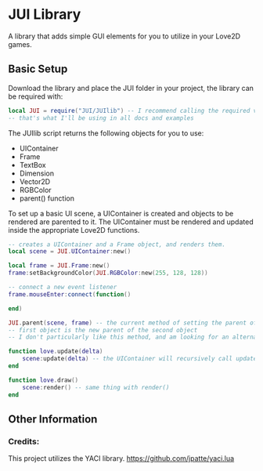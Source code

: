 # JUI Library
A library that adds simple GUI elements for you to utilize in your Love2D games.

## Basic Setup

Download the library and place the JUI folder in your project, the library can be required with:

```lua
local JUI = require("JUI/JUIlib") -- I recommend calling the required variable "JUI"
-- that's what I'll be using in all docs and examples

```
The JUIlib script returns the following objects for you to use:

- UIContainer
- Frame
- TextBox
- Dimension
- Vector2D
- RGBColor
- parent() function

To set up a basic UI scene, a UIContainer is created and objects to be rendered are parented to it. The UIContainer must be rendered and updated inside the appropriate Love2D functions.

```lua
-- creates a UIContainer and a Frame object, and renders them.
local scene = JUI.UIContainer:new()

local frame = JUI.Frame:new()
frame:setBackgroundColor(JUI.RGBColor:new(255, 128, 128))

-- connect a new event listener
frame.mouseEnter:connect(function()

end)

JUI.parent(scene, frame) -- the current method of setting the parent of an object
-- first object is the new parent of the second object
-- I don't particularly like this method, and am looking for an alternative

function love.update(delta)
    scene:update(delta) -- the UIContainer will recursively call update(delta) on all descendants
end

function love.draw()
    scene:render() -- same thing with render()
end
```


## Other Information

### Credits:
This project utilizes the YACI library. https://github.com/jpatte/yaci.lua
